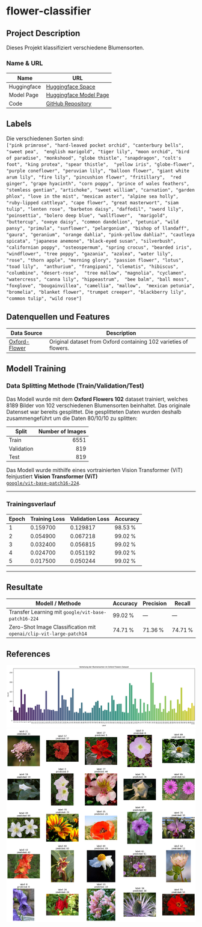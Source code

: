 # flower-classifier

## Project Description
Dieses Projekt klassifiziert verschiedene Blumensorten.

### Name & URL
| Name          | URL |
|---------------|-----|
| Huggingface   | [Huggingface Space](https://huggingface.co/spaces/lautenad/flower-classifier) |
| Model Page    | [Huggingface Model Page](https://huggingface.co/spaces/lautenad/flower-classifier) |
| Code          | [GitHub Repository](https://github.com/lautenad/flower-classifier) |

## Labels
Die verschiedenen Sorten sind:  
`["pink primrose", "hard-leaved pocket orchid", "canterbury bells", "sweet pea", 
    "english marigold", "tiger lily", "moon orchid", "bird of paradise", "monkshood",
    "globe thistle", "snapdragon", "colt's foot", "king protea", "spear thistle", 
    "yellow iris", "globe-flower", "purple coneflower", "peruvian lily", "balloon flower",
    "giant white arum lily", "fire lily", "pincushion flower", "fritillary", 
    "red ginger", "grape hyacinth", "corn poppy", "prince of wales feathers", 
    "stemless gentian", "artichoke", "sweet william", "carnation", "garden phlox",
    "love in the mist", "mexican aster", "alpine sea holly", "ruby-lipped cattleya",
    "cape flower", "great masterwort", "siam tulip", "lenten rose", "barbeton daisy",
    "daffodil", "sword lily", "poinsettia", "bolero deep blue", "wallflower", 
    "marigold", "buttercup", "oxeye daisy", "common dandelion", "petunia", "wild pansy",
    "primula", "sunflower", "pelargonium", "bishop of llandaff", "gaura", "geranium",
    "orange dahlia", "pink-yellow dahlia?", "cautleya spicata", "japanese anemone",
    "black-eyed susan", "silverbush", "californian poppy", "osteospermum", "spring crocus",
    "bearded iris", "windflower", "tree poppy", "gazania", "azalea", "water lily", 
    "rose", "thorn apple", "morning glory", "passion flower", "lotus", "toad lily", 
    "anthurium", "frangipani", "clematis", "hibiscus", "columbine", "desert-rose", 
    "tree mallow", "magnolia", "cyclamen", "watercress", "canna lily", "hippeastrum", 
    "bee balm", "ball moss", "foxglove", "bougainvillea", "camellia", "mallow", 
    "mexican petunia", "bromelia", "blanket flower", "trumpet creeper", "blackberry lily", 
    "common tulip", "wild rose"]`

## Datenquellen und Features
| Data Source | Description |
|-------------|-------------|
| [Oxford-Flower](https://www.robots.ox.ac.uk/~vgg/data/flowers/102/) | Original dataset from Oxford containing 102 varieties of flowers. |

## Modell Training

### Data Splitting Methode (Train/Validation/Test)

Das Modell wurde mit dem **Oxford Flowers 102** dataset trainiert, welches 8189 Bilder von 102 verschiedenen Blumensorten beinhaltet.
Das originale Datenset war bereits gesplittet. Die gesplitteten Daten wurden deshalb zusammengeführt um die Daten 80/10/10 zu splitten:

| Split      | Number of Images |
|------------|------------------:|
| Train      | 6551              |
| Validation | 819               |
| Test       | 819               |


Das Modell wurde mithilfe eines vortrainierten Vision Transformer (ViT) feinjustiert **Vision Transformer (ViT)**  
[`google/vit-base-patch16-224`](https://huggingface.co/google/vit-base-patch16-224).

---

### Trainingsverlauf

| Epoch | Training Loss | Validation Loss | Accuracy   |
|-------|---------------|-----------------|------------|
| 1     | 0.159700      | 0.129817        | 98.53 %    |
| 2     | 0.054900      | 0.067218        | 99.02 %    |
| 3     | 0.032400      | 0.056815        | 99.02 %    |
| 4     | 0.024700      | 0.051192        | 99.02 %    |
| 5     | 0.017500      | 0.050244        | 99.02 %    |


---

## Resultate

| Modell / Methode                                                       | Accuracy | Precision | Recall |
|------------------------------------------------------------------------|----------|-----------|--------|
| Transfer Learning mit `google/vit-base-patch16-224` | 99.02 %  | —         | —      |
| Zero-Shot Image Classification mit `openai/clip-vit-large-patch14`      | 74.71 %  | 71.36 %   | 74.71 % |

## References
![Class Distribution](doc/distribution.png)   
![Sample Prediction (Transfer Learning)](doc/sample-prediction.png)
